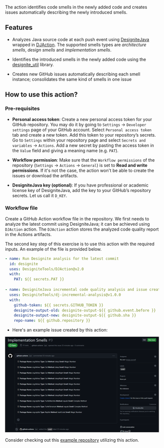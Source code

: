 The action identifies code smells in the newly added code and creates issues automatically describing the newly introduced smells.

## Features

- Analyzes Java source code at each push event using [DesigniteJava](https://www.designite-tools.com/) wrapped in [DJAction](https://github.com/marketplace/actions/designitejava-action). The supported smells types are *architecture smells*, *design smells* and *implementation smells*.

- Identifies the introduced smells in the newly added code using the [designite_util](https://github.com/tushartushar/designite_util) library. 

- Creates new GitHub issues automatically describing each smell instance; consolidates the same kind of smells in one issue

## How to use this action?

### Pre-requisites
- **Personal access token**: Create a new personal access token for your GitHub repository. You may do it by going to `Settings` -> `Developer settings` page of your GitHub account. Select `Personal access token` tab and create a new token.
Add this token to your repository’s secrets. Go to `Settings` within your repository page and select `Secrets and variables` -> `Actions`. Add a new secret by pasting the access token in the `Value` field and giving a meaning name (e.g. `PAT`).

- **Workflow permission**: Make sure that the `Workflow permissions` of the repository (`Settings` -> `Actions` -> `General`) is set to **Read and write permissions**. If it's not the case, the action won't be able to create the issues or download the artifacts.

- **DesigniteJava key (optional)**: If you have professional or academic license key of DesigniteJava, add the key to your GitHub’s repository secrets. Let us call it `D_KEY`.

### Workflow file  
Create a GitHub Action workflow file in the repository. We first needs to analyze the latest commit using DesigniteJava; it can be achieved using `DJAction` action. The `DJAction` action stores the analyzed code quality report in the Actions artifacts. 

The second key step of this exercise is to use this action with the required inputs.
An example of the file is provided below.

```yml
- name: Run Designite analysis for the latest commit
  id: designite
  uses: DesigniteTools/DJAction@v2.0
  with:
    PAT: ${{ secrets.PAT }}

- name: DesigniteJava incremental code quality analysis and issue creation
  uses: DesigniteTools/dj-incremental-analysis@v1.0.0
  with:
    github-token: ${{ secrets.GITHUB_TOKEN }}
    designite-output-old: designite-output-${{ github.event.before }}
    designite-output-new: designite-output-${{ github.sha }}
    repo-name: ${{ github.repository }}             
```

- Here's an example issue created by this action:

![Example Issue](./docs/images/SampleIssue.png)


Consider checking out this [example repository](https://github.com/tushartushar/git-utils) utilizing this action. 

